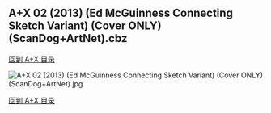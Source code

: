 ## A+X 02 (2013) (Ed McGuinness Connecting Sketch Variant) (Cover ONLY) (ScanDog+ArtNet).cbz


[回到 A+X 目录](https://github.com/alicewish/markdown/blob/master/series/A-X.md)


![A+X 02 (2013) (Ed McGuinness Connecting Sketch Variant) (Cover ONLY) (ScanDog+ArtNet).jpg](https://wx1.sinaimg.cn/large/6a9fdecaly1fr0qhbsvk2j21401pbtwt.jpg)

[回到 A+X 目录](https://github.com/alicewish/markdown/blob/master/series/A-X.md)

